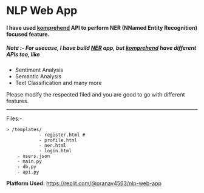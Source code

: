 # NLP Web App

#### I have used [komprehend](komprehend.io) API to perform **NER (NNamed Entity Recognition)** focused feature.


##### Note :- For usecase, I have build [NER](https://komprehend.io/named-entity-recognition) app, but [komprehend](komprehend.io) have different APIs too, like 
- Sentiment Analysis
- Semantic Analysis
- Text Classification
and many more

Please modify the respected filed and you are good to go with different features.

---
Files:-
```
> /templates/
            - register.html #
            - profile.html
            - ner.html
            - login.html
    - users.json
    - main.py
    - db.py
    - api.py
```

**Platform Used:**
https://replit.com/@pranav4563/nlp-web-app
